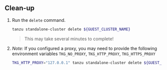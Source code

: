 ## Clean-up

1. Run the `delete` command.

    ```sh
    tanzu standalone-cluster delete ${GUEST_CLUSTER_NAME}
    ```

    > This may take several minutes to complete!

1. _Note:_ If you configured a proxy, you may need to provide the following environment variables `TKG_NO_PROXY`, `TKG_HTTP_PROXY`, `TKG_HTTPS_PROXY`

    ```sh
    TKG_HTTP_PROXY="127.0.0.1" tanzu standalone-cluster delete ${GUEST_CLUSTER_NAME}
    ```

